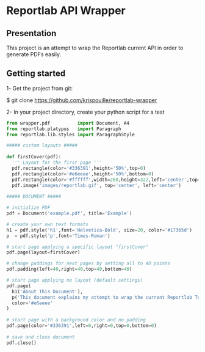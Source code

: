 # Reportlab API Wrapper #

## Presentation ##
This project is an attempt to wrap the Reportlab current API in order to generate PDFs  easily.

## Getting started ##
1- Get the project from git:

$ git clone https://github.com/krispouille/reportlab-wrapper

2- In your project directory, create your python script for a test

```python
from wrapper.pdf          import Document, A4
from reportlab.platypus   import Paragraph
from reportlab.lib.styles import ParagraphStyle

##### custom layouts #####
 
def firstCover(pdf):
  ''' Layout for the first page '''
  pdf.rectangle(color='#336391',height='50%',top=0)
  pdf.rectangle(color='#e6eeee',height='50%',bottom=0)
  pdf.rectangle(color='#ffffff',width=260,height=322,left='center',top='center')
  pdf.image('images/reportlab.gif', top='center', left='center')
 
##### DOCUMENT #####

# initialize PDF
pdf = Document('example.pdf', title='Example')

# create your own text formats
h1 = pdf.style('h1',font='Helvetica-Bold', size=20, color='#17365d')
p  = pdf.style('p',font='Times-Roman')

# start page applying a specific layout "firstCover"
pdf.page(layout=firstCover)

# change paddings for next pages by setting all to 40 points
pdf.padding(left=40,right=40,top=40,bottom=40)

# start page applying no layout (default settings)
pdf.page(
  h1('About This Document'),
  p('This document explains my attempt to wrap the current Reportlab Toolkit API in order to make PDFs easily.'),
  color='#e6eeee'
)
 
# start page with a background color and no padding
pdf.page(color='#336391',left=0,right=0,top=0,bottom=0)
 
# save and close document
pdf.close()
```
